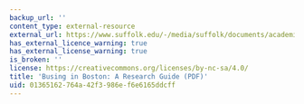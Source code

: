 ```yaml
---
backup_url: ''
content_type: external-resource
external_url: https://www.suffolk.edu/-/media/suffolk/documents/academics/libraries/moakley-archive/research-tools/businginbostonresearchguide_2015_pdftxt.pdf?la=en&hash=485CB07AC31E3B4E7EE38C0B878D5B260866F64D
has_external_licence_warning: true
has_external_license_warning: true
is_broken: ''
license: https://creativecommons.org/licenses/by-nc-sa/4.0/
title: 'Busing in Boston: A Research Guide (PDF)'
uid: 01365162-764a-42f3-986e-f6e6165ddcff
---
```

